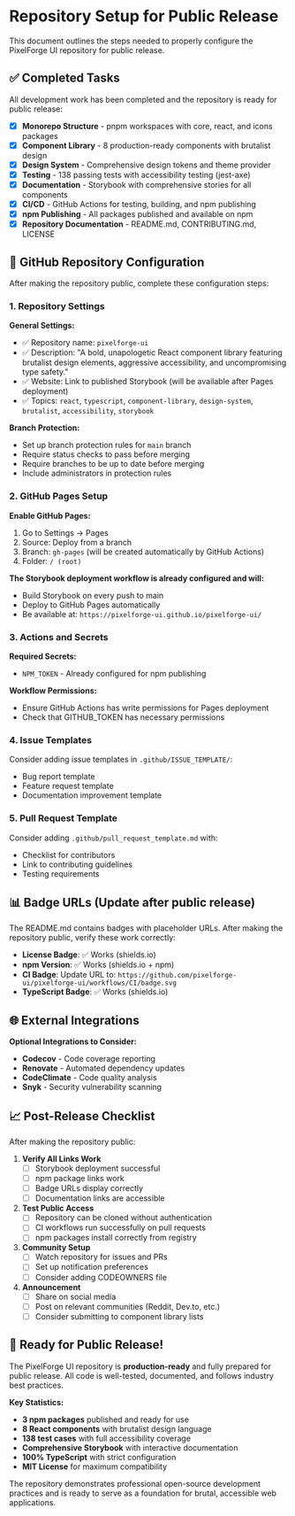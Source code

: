 # Repository Setup for Public Release

This document outlines the steps needed to properly configure the PixelForge UI repository for public release.

## ✅ Completed Tasks

All development work has been completed and the repository is ready for public release:

- [x] **Monorepo Structure** - pnpm workspaces with core, react, and icons packages
- [x] **Component Library** - 8 production-ready components with brutalist design
- [x] **Design System** - Comprehensive design tokens and theme provider
- [x] **Testing** - 138 passing tests with accessibility testing (jest-axe)
- [x] **Documentation** - Storybook with comprehensive stories for all components
- [x] **CI/CD** - GitHub Actions for testing, building, and npm publishing
- [x] **npm Publishing** - All packages published and available on npm
- [x] **Repository Documentation** - README.md, CONTRIBUTING.md, LICENSE

## 🔧 GitHub Repository Configuration

After making the repository public, complete these configuration steps:

### 1. Repository Settings

**General Settings:**
- ✅ Repository name: `pixelforge-ui`
- ✅ Description: "A bold, unapologetic React component library featuring brutalist design elements, aggressive accessibility, and uncompromising type safety."
- ✅ Website: Link to published Storybook (will be available after Pages deployment)
- ✅ Topics: `react`, `typescript`, `component-library`, `design-system`, `brutalist`, `accessibility`, `storybook`

**Branch Protection:**
- Set up branch protection rules for `main` branch
- Require status checks to pass before merging
- Require branches to be up to date before merging
- Include administrators in protection rules

### 2. GitHub Pages Setup

**Enable GitHub Pages:**
1. Go to Settings → Pages
2. Source: Deploy from a branch
3. Branch: `gh-pages` (will be created automatically by GitHub Actions)
4. Folder: `/ (root)`

**The Storybook deployment workflow is already configured and will:**
- Build Storybook on every push to main
- Deploy to GitHub Pages automatically
- Be available at: `https://pixelforge-ui.github.io/pixelforge-ui/`

### 3. Actions and Secrets

**Required Secrets:**
- `NPM_TOKEN` - Already configured for npm publishing

**Workflow Permissions:**
- Ensure GitHub Actions has write permissions for Pages deployment
- Check that GITHUB_TOKEN has necessary permissions

### 4. Issue Templates

Consider adding issue templates in `.github/ISSUE_TEMPLATE/`:
- Bug report template
- Feature request template
- Documentation improvement template

### 5. Pull Request Template

Consider adding `.github/pull_request_template.md` with:
- Checklist for contributors
- Link to contributing guidelines
- Testing requirements

## 📊 Badge URLs (Update after public release)

The README.md contains badges with placeholder URLs. After making the repository public, verify these work correctly:

- **License Badge**: ✅ Works (shields.io)
- **npm Version**: ✅ Works (shields.io + npm)
- **CI Badge**: Update URL to: `https://github.com/pixelforge-ui/pixelforge-ui/workflows/CI/badge.svg`
- **TypeScript Badge**: ✅ Works (shields.io)

## 🌐 External Integrations

**Optional Integrations to Consider:**
- **Codecov** - Code coverage reporting
- **Renovate** - Automated dependency updates
- **CodeClimate** - Code quality analysis
- **Snyk** - Security vulnerability scanning

## 📈 Post-Release Checklist

After making the repository public:

1. **Verify All Links Work**
   - [ ] Storybook deployment successful
   - [ ] npm package links work
   - [ ] Badge URLs display correctly
   - [ ] Documentation links are accessible

2. **Test Public Access**
   - [ ] Repository can be cloned without authentication
   - [ ] CI workflows run successfully on pull requests
   - [ ] npm packages install correctly from registry

3. **Community Setup**
   - [ ] Watch repository for issues and PRs
   - [ ] Set up notification preferences
   - [ ] Consider adding CODEOWNERS file

4. **Announcement**
   - [ ] Share on social media
   - [ ] Post on relevant communities (Reddit, Dev.to, etc.)
   - [ ] Consider submitting to component library lists

## 🚀 Ready for Public Release!

The PixelForge UI repository is **production-ready** and fully prepared for public release. All code is well-tested, documented, and follows industry best practices.

**Key Statistics:**
- **3 npm packages** published and ready for use
- **8 React components** with brutalist design language
- **138 test cases** with full accessibility coverage
- **Comprehensive Storybook** with interactive documentation
- **100% TypeScript** with strict configuration
- **MIT License** for maximum compatibility

The repository demonstrates professional open-source development practices and is ready to serve as a foundation for brutal, accessible web applications.
